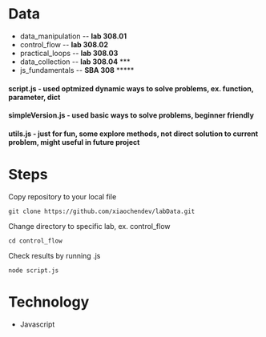 # Data
- data_manipulation -- __lab 308.01__
- control_flow -- __lab 308.02__
- practical_loops -- __lab 308.03__
- data_collection -- __lab 308.04__ ***
- js_fundamentals -- __SBA 308__ *****

#### script.js - used optmized dynamic ways to solve problems, ex. function, parameter, dict
#### simpleVersion.js - used basic ways to solve problems, beginner friendly
#### utils.js  - just for fun, some explore methods, not direct solution to current problem, might useful in future project

# Steps
Copy repository to your local file

```
git clone https://github.com/xiaochendev/labData.git
```

Change directory to specific lab, ex. control_flow
```
cd control_flow
```

Check results by running .js 
```
node script.js
```

# Technology
- Javascript
